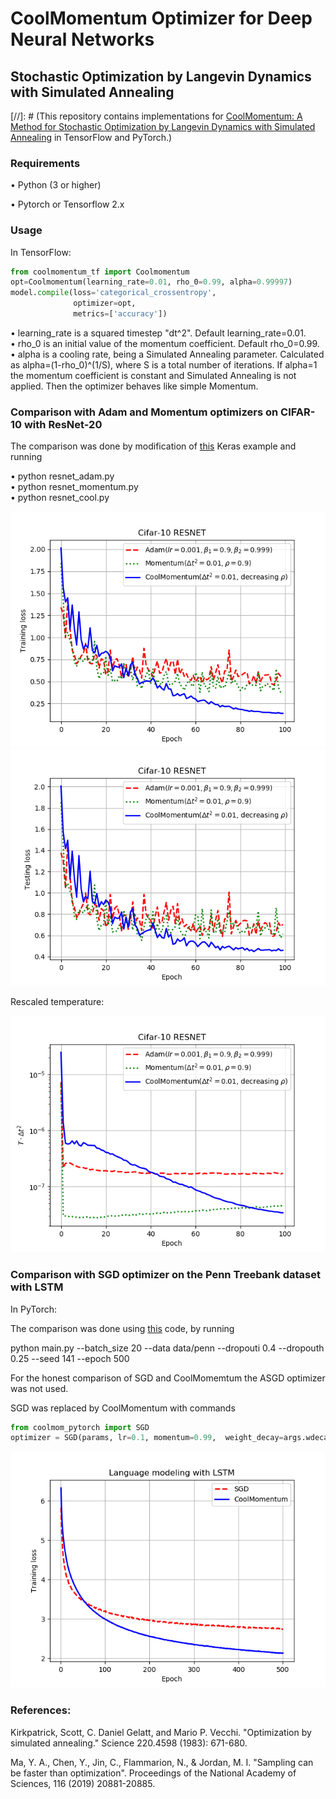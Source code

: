 # CoolMomentum Optimizer for Deep Neural Networks 


## Stochastic Optimization by Langevin Dynamics with Simulated Annealing

[//]: # (This repository contains implementations for [CoolMomentum: A Method for Stochastic Optimization by Langevin Dynamics with Simulated Annealing](https://arxiv.org/pdf/2005.14605.pdf) in TensorFlow and PyTorch.)

### Requirements

• Python (3 or higher)


• Pytorch or Tensorflow 2.x 


### Usage

In TensorFlow:

```python
from coolmomentum_tf import Coolmomentum                           
opt=Coolmomentum(learning_rate=0.01, rho_0=0.99, alpha=0.99997)
model.compile(loss='categorical_crossentropy',
              optimizer=opt,
              metrics=['accuracy'])
```



• learning_rate is a squared timestep "dt^2". Default learning_rate=0.01.                   
• rho_0 is an initial value of the momentum coefficient. Default rho_0=0.99.                   
• alpha is a cooling rate, being a Simulated Annealing parameter. Calculated as alpha=(1-rho_0)^(1/S), 
  where S is a total number of iterations. If alpha=1 the momentum coefficient is constant 
  and Simulated Annealing is not applied. Then the optimizer behaves like simple Momentum.   





### Comparison with Adam and Momentum optimizers on CIFAR-10 with ResNet-20 


The comparison was done by modification of 
[this](https://github.com/keras-team/keras/blob/master/examples/cifar10_resnet.py) Keras example and running

• python resnet_adam.py       
• python resnet_momentum.py      
• python resnet_cool.py       

![Training results](https://github.com/borbysh/coolmomentum/blob/master/Train_loss.png)
![Training results](https://github.com/borbysh/coolmomentum/blob/master/Test_loss.png)

 Rescaled temperature:
 
![Training results](https://github.com/borbysh/coolmomentum/blob/master/Temperature.png)


### Comparison with SGD optimizer on the Penn Treebank dataset with LSTM 


In PyTorch:


The comparison was done using 
[this](https://github.com/salesforce/awd-lstm-lm) code, by running


python main.py --batch_size 20 --data data/penn --dropouti 0.4 --dropouth 0.25 --seed 141 --epoch 500 


For the honest comparison of SGD and CoolMomemtum the ASGD optimizer was not used.


SGD was replaced by CoolMomentum with commands

```python
from coolmom_pytorch import SGD		
optimizer = SGD(params, lr=0.1, momentum=0.99,  weight_decay=args.wdecay, beta=0.9999998018)
```



![Training results](https://github.com/borbysh/coolmomentum/blob/master/Figure_LSTM.png)



### References: 

Kirkpatrick, Scott, C. Daniel Gelatt, and Mario P. Vecchi. "Optimization by simulated annealing." Science 220.4598 (1983): 671-680.




Ma, Y. A., Chen, Y., Jin, C., Flammarion, N., & Jordan, M. I. "Sampling can be faster than optimization". Proceedings of the National Academy of Sciences, 116 (2019) 20881-20885.
